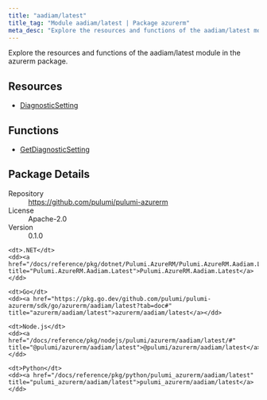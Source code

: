 ```yaml
---
title: "aadiam/latest"
title_tag: "Module aadiam/latest | Package azurerm"
meta_desc: "Explore the resources and functions of the aadiam/latest module in the azurerm package."
---
```


<!-- WARNING: this file was generated by Pulumi Docs Generator. -->
<!-- Do not edit by hand unless you're certain you know what you are doing! -->

Explore the resources and functions of the aadiam/latest module in the azurerm package.

<h2 id="resources">Resources</h2>
<ul class="api">
    <li><a href="diagnosticsetting" title="DiagnosticSetting"><span class="symbol resource"></span>DiagnosticSetting</a></li>
</ul>

<h2 id="functions">Functions</h2>
<ul class="api">
    <li><a href="getdiagnosticsetting" title="GetDiagnosticSetting"><span class="symbol function"></span>GetDiagnosticSetting</a></li>
</ul>

<h2 id="package-details">Package Details</h2>
<dl class="package-details">
	<dt>Repository</dt>
	<dd><a href="https://github.com/pulumi/pulumi-azurerm">https://github.com/pulumi/pulumi-azurerm</a></dd>
	<dt>License</dt>
	<dd>Apache-2.0</dd>
	<dt>Version</dt>
	<dd>0.1.0</dd>
</dl>



<dl class="tabular">

    <dt>.NET</dt>
    <dd><a href="/docs/reference/pkg/dotnet/Pulumi.AzureRM/Pulumi.AzureRM.Aadiam.Latest.html" title="Pulumi.AzureRM.Aadiam.Latest">Pulumi.AzureRM.Aadiam.Latest</a></dd>

    <dt>Go</dt>
    <dd><a href="https://pkg.go.dev/github.com/pulumi/pulumi-azurerm/sdk/go/azurerm/aadiam/latest?tab=doc#" title="azurerm/aadiam/latest">azurerm/aadiam/latest</a></dd>

    <dt>Node.js</dt>
    <dd><a href="/docs/reference/pkg/nodejs/pulumi/azurerm/aadiam/latest/#" title="@pulumi/azurerm/aadiam/latest">@pulumi/azurerm/aadiam/latest</a></dd>

    <dt>Python</dt>
    <dd><a href="/docs/reference/pkg/python/pulumi_azurerm/aadiam/latest" title="pulumi_azurerm/aadiam/latest">pulumi_azurerm/aadiam/latest</a></dd>

</dl>

